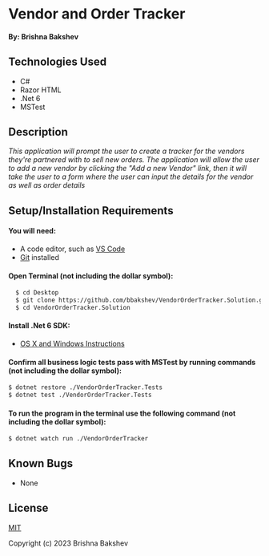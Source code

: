 # Vendor and Order Tracker

#### By: **Brishna Bakshev**

## Technologies Used

* C#
* Razor HTML
* .Net 6
* MSTest

## Description

_This application will prompt the user to create a tracker for the vendors they're partnered with to sell new orders. The application will allow the user to add a new vendor by clicking the "Add a new Vendor" link, then it will take the user to a form where the user can input the details for the vendor as well as order details_

## Setup/Installation Requirements

#### You will need:
* A code editor, such as [VS Code](https://code.visualstudio.com/)
* [Git](https://github.com/) installed

#### Open Terminal (not including the dollar symbol):
```sh
  $ cd Desktop
  $ git clone https://github.com/bbakshev/VendorOrderTracker.Solution.git
  $ cd VendorOrderTracker.Solution
```

#### Install .Net 6 SDK:
* [OS X and Windows Instructions](https://www.learnhowtoprogram.com/c-and-net/getting-started-with-c/installing-c-and-net)

#### Confirm all business logic tests pass with MSTest by running commands (not including the dollar symbol):

```sh
$ dotnet restore ./VendorOrderTracker.Tests
$ dotnet test ./VendorOrderTracker.Tests
```

#### To run the program in the terminal use the following command (not including the dollar symbol):

```sh
$ dotnet watch run ./VendorOrderTracker
```

## Known Bugs

* None

## License

[MIT](https://github.com/git/git-scm.com/blob/main/MIT-LICENSE.txt)

Copyright (c) 2023 Brishna Bakshev